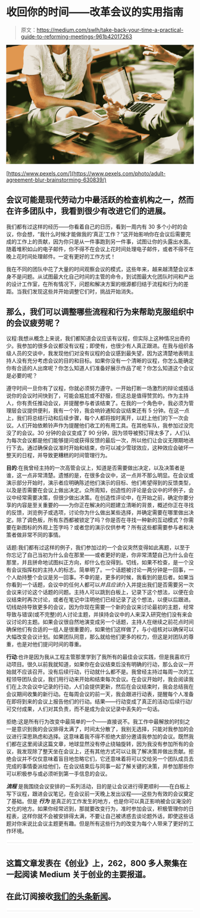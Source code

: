 # 收回你的时间——改革会议的实用指南

> 原文：<https://medium.com/swlh/take-back-your-time-a-practical-guide-to-reforming-meetings-961b42017263>

![](img/d09f914601b36e509aa7209971a27171.png)

[https://www.pexels.com/](https://www.pexels.com/photo/adult-agreement-blur-brainstorming-630839/)

## 会议可能是现代劳动力中最活跃的检查机构之一，然而在许多团队中，我看到很少有改进它们的进展。

我们都有过这样的经历——你看着自己的日历，看到一周内有 30 多个小时的会议，你会想，“我什么时候才能做我的‘真正’工作？”这开始影响你在会议后需要完成的工作上的贡献，因为你只是从一件事跑到另一件事，试图让你的头露出水面。随着堆积如山的电子邮件，你不得不在会议上花时间处理电子邮件，或者不得不在晚上花时间处理邮件。一定有更好的工作方式！

我在不同的团队中花了大量的时间观察会议的模式，这些年来，越来越清楚会议本身不是问题。从试图最大化自己时间的主管的命令，到试图最大化团队时间和产出的设计工作室，在所有情况下，问题和解决方案的根源都归结于流程和行为的差距。当我们发现这些并开始调整它们时，挑战开始消失。

## 那么，我们可以调整哪些流程和行为来帮助克服组织中的会议疲劳呢？

议程:我想从概念上来说，我们都知道会议应该有议程，但实际上这种情况出奇的少。我参加的很多会议都没有议程；即使有，也很少有人真正跟进。在我与组织各级人员的交谈中，我发现他们对没有议程的会议感到最失望，因为这清楚地表明主持人没有充分考虑会议的目的和目标。如果你没有一个清晰的议程，你怎么能确定你有合适的人出席呢？你怎么知道人们准备好展示作品了呢？你怎么知道这个会议是必要的呢？

遵守时间一旦你有了议程，你就必须努力遵守。一开始打断一场激烈的辩论或插话说你的会议时间快到了，可能会尴尬或不舒服，但这总是值得赞赏的。作为主持人，你有责任推动会议，并提醒参与者该结束了。在我的一个角色中，我必须为管理层会议提供便利，我有一个铃，我会响铃通知会议结束还有 5 分钟。在这一点上，我们将总结行动和后续步骤，每个人都将按时离开，以赶上他们的下一次会议。人们开始依赖铃声作为提醒他们收工的有用工具。在其他车队，我参加过没完没了的会议。30 分钟的会议变成了 90 分钟，因为领导被预订得太多了，人们认为每次会议都是他们能够提问或获得反馈的最后一次，所以他们让会议无限期地进行下去。通过确保会议准时开始和结束，你可以减少雪球效应，这种效应会破坏一整天的日程，并导致更糟糕的时间管理行为。

**目的**:在我曾经主持的一次高管会议上，知道是否需要做出决定，以及决策者是谁，这一点非常清楚。遗憾的是，在很多会议中，这一点并不那么明显。在会议或演示部分开始时，演示者应明确陈述他们演示的目标、他们希望得到的反馈类型，以及是否需要在会议上做出决定。众所周知，创造性的评论是会议中的坏例子，会议中经常需要决策，但很少做出决策。在创造性评论中，在开始之前，确定你要分享的内容是至关重要的——为你正在解决的问题建立清晰的背景，概述你正在寻找的反馈，浏览例子或选项，讨论你为什么做出某些选择，并确定需要在哪里做出决定。除了调色板，所有东西都被锁定了吗？你是否在寻找一种新的互动模式？你需要在新图标的外观上签字吗？或者您的演示仅供参考？所有这些都需要参与者和决策者做非常不同的事情。

话题:我们都有过这样的例子，我们参加过的一个会议突然变得如此离题，以至于你忘记了自己当初为什么会在那里——或者更好的是，你非常清楚自己为什么会在那里，并且拼命地试图纠正方向，却什么也没得到。切线，如果不检查，是一个没有会议指挥权的主持人的标志。简单明了。一个话题被讨论一两分钟是一回事，一个人劫持整个会议是另一回事。不幸的是，更多的时候，我看到的是后者。如果当你看到一个话题，会议中的任何人都可以*并且应该*介入并提出我们是否需要另一次会议来讨论这个话题的问题。主持人可以跳到白板上，记录下这个想法，以便在会议结束时再次讨论，或者在笔记中注明他们已经记录了这个想法，以便以后跟进。切线劫持导致更多的会议，因为你现在需要一个新的会议来讨论最初的主题，经常导致与错误(或不完整)的人讨论主题，并挟持会议中的人来深入研究他们没有来会议讨论的主题。如果会议很自然地演变成另一个话题，主持人在继续之前花点时间确保他们有合适的一组人是很重要的，如果他们这样做了，与小组核对以确保可以大幅改变会议计划。如果团队同意，那么就给他们更多的权力，但这是对团队的尊重，也是对他们提问时间的尊重。

**行动**:也许是因为我从工程主管那里学到了我所有的最佳会议实践，但是我喜欢行动项目。很久以前我就知道，如果你在会议结束后没有明确的行动，那么会议一开始就不应该召开。没有后续行动，行动就什么都不是。我曾经主持过每周一次的工程领导团队会议，我们用行动来开始和结束每次会议。在会议开始时，我会阅读我们在上次会议中记录的行动，人们会提供更新，然后在会议结束时，我会总结我在会议期间收集的新行动。在每周会议的前一天，我会跟进行动表，提醒每个人准备在即将到来的会议上报告他们的行动。结果——行动变成了真正的活动/后续行动/可交付成果，人们对其负责，而不是成为会议记录中丢失的一句话。

拒绝:这是所有行为改变中最简单的一个——直接说不。我工作中最解放的时刻之一是意识到我的会议排得太满了，时间太分散了，我别无选择，只能对我参加的会议进行深思熟虑和选择。这意味着我不得不拒绝大部分邀请我参加的会议。既然我们都在这里阅读这篇文章，地球显然没有停止绕轴旋转，因为我没有参加所有的会议，我发现除了整天坐在会议上，还有其他方式可以让我了解决策并做出贡献。拒绝会议并不仅仅意味着盲目地忽略它们，它还意味着将可以交给另一个团队成员去完成的事情委派给他们，在会议结束后与同事一起了解关键的决策，并参加那些你可以积极参与或必须听到第一手信息的会议。

***流程*** 是我围绕会议安排的一系列活动，目的是让会议进行得更顺利——在白板上写下议程，跟进会议笔记，在会议前一天晚上发出议程——这些为有效的会议奠定了基础。但是 ***行为*** 是真正的工作发生的地方，也是你可以真正影响被会议淹没的文化的地方。如果你经常迟到，那就要改变行为，准时参加会议，积极管理你的日程表，这样你就不会被安排得太满，不要让自己被诱惑去谈论题外话，即使这些话题对你来说比会议主题更有趣。但是所有这些行为的改变为每个人带来了更好的工作环境。

![](img/731acf26f5d44fdc58d99a6388fe935d.png)

## 这篇文章发表在《创业》上，262，800 多人聚集在一起阅读 Medium 关于创业的主要报道。

## 在此订阅接收[我们的头条新闻](http://growthsupply.com/the-startup-newsletter/)。

![](img/731acf26f5d44fdc58d99a6388fe935d.png)